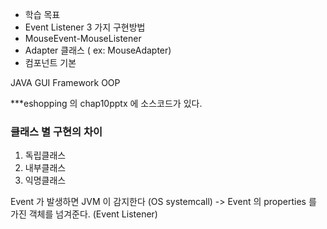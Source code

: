 - 학습 목표
- Event Listener 3 가지 구현방법
- MouseEvent-MouseListener
- Adapter 클래스 ( ex: MouseAdapter)
- 컴포넌트 기본

JAVA GUI Framework
OOP

***eshopping 의 chap10pptx 에 소스코드가 있다.

### 클래스 별 구현의 차이
1) 독립클래스
2) 내부클래스
3) 익명클래스

Event 가 발생하면 JVM 이 감지한다 (OS systemcall)
-> Event 의 properties 를 가진 객체를 넘겨준다. (Event Listener)
